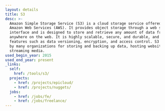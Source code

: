 ```yaml
---
layout: details
title: S3
desc: >-
  Amazon Simple Storage Service (S3) is a cloud storage service offered by
  Amazon Web Services (AWS). It provides object storage through a web service
  interface and is designed to store and retrieve any amount of data from
  anywhere on the web. It is highly scalable, secure, and durable, and provides
  features such as data versioning, encryption, and access control. S3 is used
  by many organizations for storing and backing up data, hosting websites, and
  streaming media.
used_begin_year: 2015
used_end_year: present
_links:
  self:
    href: /tools/s3/
  projects:
    - href: /projects/epicloud/
    - href: /projects/nuggets/
  jobs:
    - href: /jobs/fe/
    - href: /jobs/freelance/
---
```

